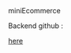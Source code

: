 <div> miniEcommerce </div>
<p>Backend github : </p><a href="https://github.com/GGameover-AI/miniEcommerce-Backend">here</a>


